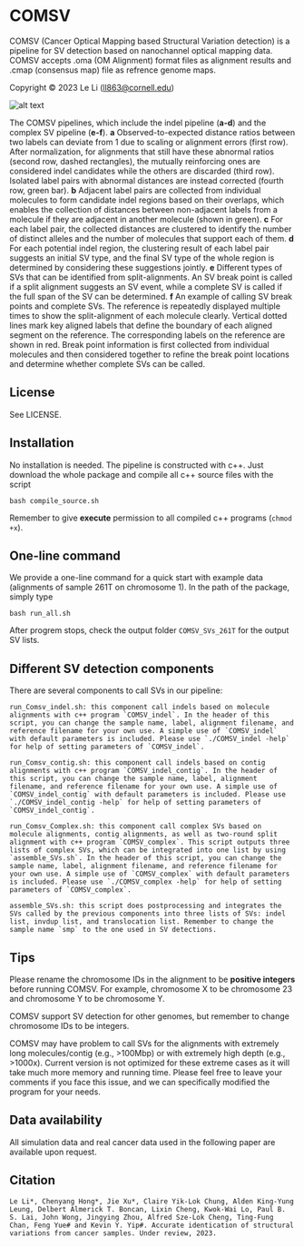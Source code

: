 # COMSV
COMSV (Cancer Optical Mapping based Structural Variation detection) is a pipeline for SV detection based on nanochannel optical mapping data. COMSV accepts .oma (OM Alignment) format files as alignment results and .cmap (consensus map) file as refrence genome maps.

Copyright &copy; 2023  Le Li (<ll863@cornell.edu>)

![alt text](https://github.com/kevingroup/COMSV/blob/main/FigPipelines.png?raw=true)

The COMSV pipelines, which include the indel pipeline (**a-d**) and the complex SV pipeline (**e-f**). **a** Observed-to-expected distance ratios between two labels can deviate from 1 due to scaling or alignment errors (first row). After normalization, for alignments that still have these abnormal ratios (second row, dashed rectangles), the mutually reinforcing ones are considered indel candidates while the others are discarded (third row). Isolated label pairs with abnormal distances are instead corrected (fourth row, green bar). **b** Adjacent label pairs are collected from individual molecules to form candidate indel regions based on their overlaps, which enables the collection of distances between non-adjacent labels from a molecule if they are adjacent in another molecule (shown in green). **c** For each label pair, the collected distances are clustered to identify the number of distinct alleles and the number of molecules that support each of them. **d** For each potential indel region, the clustering result of each label pair suggests an initial SV type, and the final SV type of the whole region is determined by considering these suggestions jointly. **e** Different types of SVs that can be identified from split-alignments. An SV break point is called if a split alignment suggests an SV event, while a complete SV is called if the full span of the SV can be determined. **f** An example of calling SV break points and complete SVs. The reference is repeatedly displayed multiple times to show the split-alignment of each molecule clearly. Vertical dotted lines mark key aligned labels that define the boundary of each aligned segment on the reference. The corresponding labels on the reference are shown in red. Break point information is first collected from individual molecules and then considered together to refine the break point locations and determine whether complete SVs can be called.

## License
See LICENSE.

## Installation
No installation is needed. 
The pipeline is constructed with c++. 
Just download the whole package and compile all c++ source files with the script 

    bash compile_source.sh
    
Remember to give **execute** permission to all compiled c++ programs (`chmod +x`).

## One-line command
We provide a one-line command for a quick start with example data (alignments of sample 261T on chromosome 1).
In the path of the package, simply type 

    bash run_all.sh
    
After progrem stops, check the output folder `COMSV_SVs_261T` for the output SV lists.

## Different SV detection components
There are several components to call SVs in our pipeline:

    run_Comsv_indel.sh: this component call indels based on molecule alignments with c++ program `COMSV_indel`. In the header of this script, you can change the sample name, label, alignment filename, and reference filename for your own use. A simple use of `COMSV_indel` with default parameters is included. Please use `./COMSV_indel -help` for help of setting parameters of `COMSV_indel`.
    
    run_Comsv_contig.sh: this component call indels based on contig alignments with c++ program `COMSV_indel_contig`. In the header of this script, you can change the sample name, label, alignment filename, and reference filename for your own use. A simple use of `COMSV_indel_contig` with default parameters is included. Please use `./COMSV_indel_contig -help` for help of setting parameters of `COMSV_indel_contig`.
    
    run_Comsv_Complex.sh: this component call complex SVs based on molecule alignments, contig alignments, as well as two-round split alignment with c++ program `COMSV_complex`. This script outputs three lists of complex SVs, which can be integrated into one list by using `assemble_SVs.sh`. In the header of this script, you can change the sample name, label, alignment filename, and reference filename for your own use. A simple use of `COMSV_complex` with default parameters is included. Please use `./COMSV_complex -help` for help of setting parameters of `COMSV_complex`.

    assemble_SVs.sh: this script does postprocessing and integrates the SVs called by the previous components into three lists of SVs: indel list, invdup list, and translocation list. Remember to change the sample name `smp` to the one used in SV detections.
    
## Tips
Please rename the chromosome IDs in the alignment to be **positive integers** before running COMSV. For example, chromosome X to be chromosome 23 and chromosome Y to be chromosome Y. 

COMSV support SV detection for other genomes, but remember to change chromosome IDs to be integers.

COMSV may have problem to call SVs for the alignments with extremely long molecules/contig (e.g., >100Mbp) or with extremely high depth (e.g., >1000x). Current version is not optimized for these extreme cases as it will take much more memory and running time. Please feel free to leave your comments if you face this issue, and we can specifically modified the program for your needs.

## Data availability
All simulation data and real cancer data used in the following paper are available upon request.

## Citation

    Le Li*, Chenyang Hong*, Jie Xu*, Claire Yik-Lok Chung, Alden King-Yung Leung, Delbert Almerick T. Boncan, Lixin Cheng, Kwok-Wai Lo, Paul B. S. Lai, John Wong, Jingying Zhou, Alfred Sze-Lok Cheng, Ting-Fung Chan, Feng Yue# and Kevin Y. Yip#. Accurate identication of structural variations from cancer samples. Under review, 2023.

